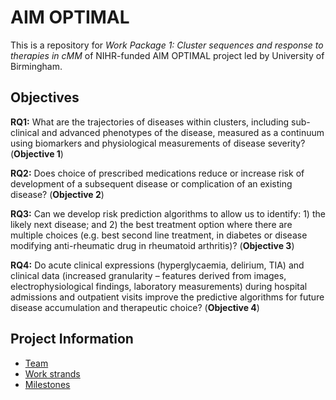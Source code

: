 # AIM OPTIMAL

This is a repository for *Work Package 1: Cluster sequences and response to therapies in cMM* of NIHR-funded AIM OPTIMAL project led by University of Birmingham.

## Objectives

**RQ1:** What are the trajectories of diseases within clusters, including sub-clinical and advanced phenotypes of the disease, measured as a continuum using biomarkers and physiological measurements of disease severity? (**Objective 1**)

**RQ2:** Does choice of prescribed medications reduce or increase risk of development of a subsequent disease or complication of an existing disease? (**Objective 2**)

**RQ3:** Can we develop risk prediction algorithms to allow us to identify: 1) the likely next disease; and 2) the best treatment option where there are multiple choices (e.g. best second line treatment, in diabetes or disease modifying anti-rheumatic drug in rheumatoid arthritis)? (**Objective 3**)

**RQ4:** Do acute clinical expressions (hyperglycaemia, delirium, TIA) and clinical data (increased granularity – features derived from images, electrophysiological findings, laboratory measurements) during hospital admissions and outpatient visits improve the predictive algorithms for future disease accumulation and therapeutic choice? (**Objective 4**)

## Project Information

- [Team](team.md)
- [Work strands](strand.md)
- [Milestones](milestones.md)
